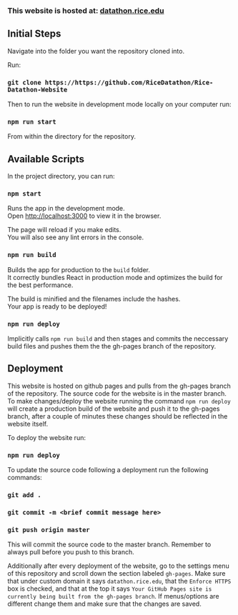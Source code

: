 ### This website is hosted at: [datathon.rice.edu](https://datathon.rice.edu/)

## Initial Steps

Navigate into the folder you want the repository cloned into.

Run:
### `git clone https://https://github.com/RiceDatathon/Rice-Datathon-Website`

Then to run the website in development mode locally on your computer run:

### `npm run start` 

From within the directory for the repository.


## Available Scripts

In the project directory, you can run:

### `npm start`

Runs the app in the development mode.<br>
Open [http://localhost:3000](http://localhost:3000) to view it in the browser.

The page will reload if you make edits.<br>
You will also see any lint errors in the console.

### `npm run build`

Builds the app for production to the `build` folder.<br>
It correctly bundles React in production mode and optimizes the build for the best performance.

The build is minified and the filenames include the hashes.<br>
Your app is ready to be deployed!

###  `npm run deploy`

Implicitly calls `npm run build` and then stages and commits the neccessary build files and pushes them the the gh-pages branch of the repository.

## Deployment

This website is hosted on github pages and pulls from the gh-pages branch of the repository. The source code for the website is in the master branch. To make changes/deploy the website running the command `npm run deploy` will create a production build of the website and push it to the gh-pages branch, after a couple of minutes these changes should be reflected in the website itself. 

To deploy the website run:

### `npm run deploy`

To update the source code following a deployment run the following commands:

### `git add .`
### `git commit -m <brief commit message here>`
### `git push origin master`

This will commit the source code to the master branch. Remember to always pull before you push to this branch. 

  Additionally after every deployment of the website, go to the settings menu of this repository and scroll down the section labeled `gh-pages`. Make sure that under custom domain it says `datathon.rice.edu`, that the `Enforce HTTPS` box is checked, and that at the top it says `Your GitHub Pages site is currently being built from the gh-pages branch`. If menus/options are different change them and make sure that the changes are saved.

